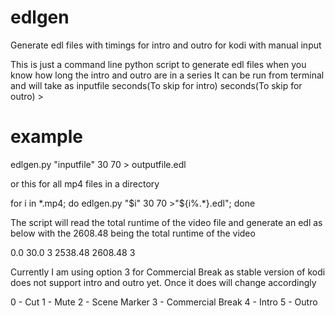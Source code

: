 # edlgen

Generate edl files with timings for intro and outro for kodi with manual input

This is just a command line python script to generate edl files when you know how long the intro and outro are in a series
It can be run from terminal and will take as inputfile seconds(To skip for intro) seconds(To skip for outro) > 

# example

</b> edlgen.py "inputfile" 30 70 > outputfile.edl

or this for all mp4 files in a directory

for i in 	&#42;.mp4; do edlgen.py "$i" 30 70 >"${i%.*}.edl"; done

The script will read the total runtime of the video file and generate an edl as below with the 2608.48 being the total runtime of the video

0.0 30.0 3
2538.48 2608.48 3


Currently I am using option 3 for Commercial Break as stable version of kodi does not support intro and outro yet.
Once it does will change accordingly

0 - Cut 
1 - Mute 
2 - Scene Marker
3 - Commercial Break
4 - Intro
5 - Outro
